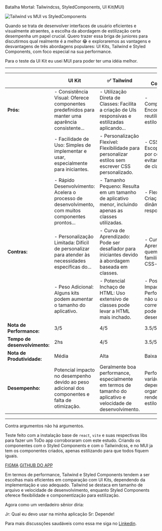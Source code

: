 Batalha Mortal: Tailwindcss, StyledComponents, UI Kit(MUI)

![Tailwind vs MUI vs StyledComponents](https://cdn.hashnode.com/res/hashnode/image/upload/v1688149717025/eb082877-c5e2-4ddf-9f51-7b741d8b5f84.png?w=1600&h=840&fit=crop&crop=entropy&auto=compress,format&format=webp)

Quando se trata de desenvolver interfaces de usuário eficientes e visualmente atraentes, a escolha da abordagem de estilização certa desempenha um papel crucial. Quero trazer essa briga de juniores para discutirmos qual realmente é a melhor 😂 e exploraremos as vantagens e desvantagens de três abordagens populares: UI Kits, Tailwind e Styled Components, com foco especial na sua performance.

Para o teste da UI Kit eu usei MUI para poder ter uma idéia melhor.

---

|               | UI Kit                                                                                               | ✅ Tailwind                                                                                         | Styled Components                                                                               |
|---------------|------------------------------------------------------------------------------------------------------|--------------------------------------------------------------------------------------------------|--------------------------------------------------------------------------------------------------|
| **Prós:**     | - Consistência Visual: Oferece componentes predefinidos para manter uma aparência consistente...    | - Utilização Direta de Classes: Facilita a criação de UIs responsivas e estilizadas aplicando... | - Componentização: Encoraja a reutilização de estilos.                                         |
|               | - Facilidade de Uso: Simples de implementar e usar, especialmente para iniciantes.                   | - Personalização Flexível: Flexibilidade para personalizar estilos sem escrever CSS personalizado.| - CSS-in-JS: Escopo de estilos por componente, evitando conflitos de classe.                   |
|               | - Rápido Desenvolvimento: Acelera o processo de desenvolvimento, com muitos componentes prontos...    | - Tamanho Pequeno: Resulta em um tamanho de aplicativo menor, incluindo apenas as classes utilizadas.| - Flexibilidade: Criação de estilos dinâmicos e responsivos.                                  |
| **Contras:**  | - Personalização Limitada: Difícil de personalizar para atender às necessidades específicas do...    | - Curva de Aprendizado: Pode ser desafiador para iniciantes devido à abordagem baseada em classes.| - Curva de Aprendizado: Para quem não está familiarizado com CSS-in-JS.                         |
|               | - Peso Adicional: Alguns kits podem aumentar o tamanho do aplicativo.                                | - Potencial Inchaço de HTML: Uso extensivo de classes pode levar a HTML mais inchado.            | - Possível Impacto na Performance: Se não usado corretamente, pode afetar o desempenho.         |
| **Nota de Performance:** | 3/5                                                                               | 4/5                                                                              | 3.5/5                                                                            |
| **Tempo de desenvolvimento:** | 2hs                                                                               | 4/5                                                                              | 3.5/5                                                                            |
| **Nota de Produtividade:** | Média                                                                           | Alta                                                                             | Baixa                                                                            |
| **Desempenho:**| Potencial impacto no desempenho devido ao peso adicional dos componentes e falta de otimização.      | Geralmente boa performance, especialmente em termos de tamanho do aplicativo e velocidade de desenvolvimento.  | Performance variável dependendo da organização e renderização de estilos.                      |

---

Contra argumentos não há argumentos. 

Teste feito com a instalação base de `react`, `vite` e suas respectivas libs para fazer um ToDo app corroboraram com este estudo. Criando os componentes com o Styled Components e com o Tailwindcss, e no MUI ja tem os componentes criados, apenas estilizando para que todos fiquem iguais.

[FIGMA](https://www.figma.com/file/xqqjskp9c7FMrWyXQ8SYVq/ToDo-List-%E2%80%A2-Desafio-React-Native-(Copy)?type=design&node-id=101%3A96&mode=design&t=WKaIniP8AlhACRbI-1)
[GITHUB DO APP](https://github.com/filipeleonelbatista/batalha-mortal-de-ui-css)

Em termos de performance, Tailwind e Styled Components tendem a ser escolhas mais eficientes em comparação com UI Kits, dependendo da implementação e uso adequado. Tailwind se destaca em tamanho de arquivo e velocidade de desenvolvimento, enquanto Styled Components oferece flexibilidade e componentização para estilização.

Agora como um verdadeiro sênior diria:

Jr: Qual eu devo usar na minha aplicação
Sr: Depende!

Para mais discussções saudáveis como essa me siga no [Linkedin](https://linkedin.com/in/filipeleonelbatista).
